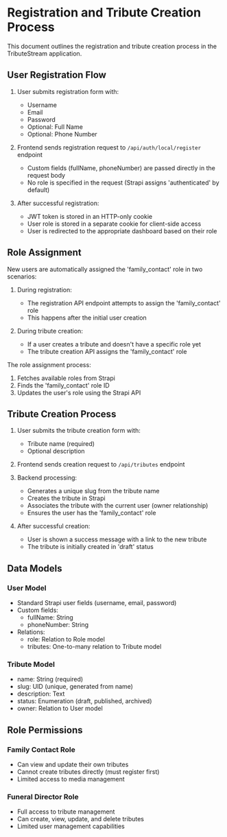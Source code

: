 # Registration and Tribute Creation Process

This document outlines the registration and tribute creation process in the TributeStream application.

## User Registration Flow

1. User submits registration form with:
   - Username
   - Email
   - Password
   - Optional: Full Name
   - Optional: Phone Number

2. Frontend sends registration request to `/api/auth/local/register` endpoint
   - Custom fields (fullName, phoneNumber) are passed directly in the request body
   - No role is specified in the request (Strapi assigns 'authenticated' by default)

3. After successful registration:
   - JWT token is stored in an HTTP-only cookie
   - User role is stored in a separate cookie for client-side access
   - User is redirected to the appropriate dashboard based on their role

## Role Assignment

New users are automatically assigned the 'family_contact' role in two scenarios:

1. During registration:
   - The registration API endpoint attempts to assign the 'family_contact' role
   - This happens after the initial user creation

2. During tribute creation:
   - If a user creates a tribute and doesn't have a specific role yet
   - The tribute creation API assigns the 'family_contact' role

The role assignment process:
1. Fetches available roles from Strapi
2. Finds the 'family_contact' role ID
3. Updates the user's role using the Strapi API

## Tribute Creation Process

1. User submits the tribute creation form with:
   - Tribute name (required)
   - Optional description

2. Frontend sends creation request to `/api/tributes` endpoint

3. Backend processing:
   - Generates a unique slug from the tribute name
   - Creates the tribute in Strapi
   - Associates the tribute with the current user (owner relationship)
   - Ensures the user has the 'family_contact' role

4. After successful creation:
   - User is shown a success message with a link to the new tribute
   - The tribute is initially created in 'draft' status

## Data Models

### User Model
- Standard Strapi user fields (username, email, password)
- Custom fields:
  - fullName: String
  - phoneNumber: String
- Relations:
  - role: Relation to Role model
  - tributes: One-to-many relation to Tribute model

### Tribute Model
- name: String (required)
- slug: UID (unique, generated from name)
- description: Text
- status: Enumeration (draft, published, archived)
- owner: Relation to User model

## Role Permissions

### Family Contact Role
- Can view and update their own tributes
- Cannot create tributes directly (must register first)
- Limited access to media management

### Funeral Director Role
- Full access to tribute management
- Can create, view, update, and delete tributes
- Limited user management capabilities